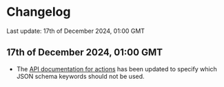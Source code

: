 # Changelog

Last update: 17th of December 2024, 01:00 GMT

## 17th of December 2024, 01:00 GMT

- The [API documentation for actions](https://github.com/VedalAI/neuro-game-sdk/blob/main/API/SPECIFICATION.md#action) has been updated to specify which JSON schema keywords should not be used.
